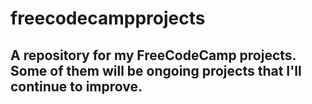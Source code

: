 # freecodecampprojects
## A repository for my FreeCodeCamp projects. Some of them will be ongoing projects that I'll continue to improve.
